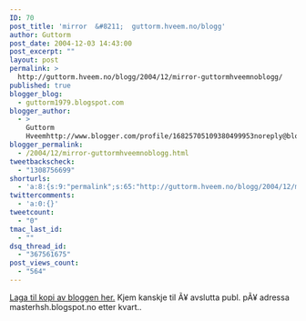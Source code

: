 ```yaml
---
ID: 70
post_title: 'mirror  &#8211;  guttorm.hveem.no/blogg'
author: Guttorm
post_date: 2004-12-03 14:43:00
post_excerpt: ""
layout: post
permalink: >
  http://guttorm.hveem.no/blogg/2004/12/mirror-guttormhveemnoblogg/
published: true
blogger_blog:
  - guttorm1979.blogspot.com
blogger_author:
  - >
    Guttorm
    Hveemhttp://www.blogger.com/profile/16825705109380499953noreply@blogger.com
blogger_permalink:
  - /2004/12/mirror-guttormhveemnoblogg.html
tweetbackscheck:
  - "1308756699"
shorturls:
  - 'a:8:{s:9:"permalink";s:65:"http://guttorm.hveem.no/blogg/2004/12/mirror-guttormhveemnoblogg/";s:7:"tinyurl";s:25:"http://tinyurl.com/85evm8";s:4:"isgd";s:17:"http://is.gd/gHqT";s:5:"bitly";s:18:"http://bit.ly/8vfb";s:5:"snipr";s:22:"http://snipr.com/ah242";s:5:"snurl";s:22:"http://snurl.com/ah242";s:7:"snipurl";s:24:"http://snipurl.com/ah242";s:4:"trim";s:17:"http://tr.im/bc60";}'
twittercomments:
  - 'a:0:{}'
tweetcount:
  - "0"
tmac_last_id:
  - ""
dsq_thread_id:
  - "367561675"
post_views_count:
  - "564"
---
```

<a href="http://guttorm.hveem.no/blogg">Laga til kopi av bloggen her.</a> Kjem kanskje til Ã¥ avslutta publ. pÃ¥ adressa masterhsh.blogspot.no etter kvart..